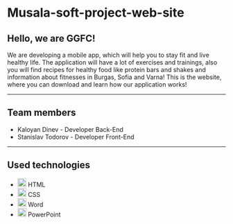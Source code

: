 # Musala-soft-project-web-site

## Hello, we are GGFC!

We are developing a mobile app, which will help you to stay fit and live healthy life. The application will have a lot of exercises and trainings, also you will find recipes for healthy food like protein bars and shakes and information about fitnesses in Burgas, Sofia and Varna! This is the website, where you can download and learn how our application works!

---

## Team members
- Kaloyan Dinev - Developer Back-End
- Stanislav Todorov - Developer Front-End

---

## Used technologies
- <img src="https://media.discordapp.net/attachments/861965650653478912/861965741015433266/download.png" width="20"> HTML
- <img src="https://media.discordapp.net/attachments/861965650653478912/861966222258208768/919826.png" width="20"> CSS
- <img src="https://media.discordapp.net/attachments/815253581149896790/818133539903111188/Microsoft_Word_logo.png" width="20"> Word
- <img src="https://media.discordapp.net/attachments/815253581149896790/818136011359518780/kisspng-microsoft-powerpoint-computer-software-microsoft-o-5b3b3927c75c49.3318087715306079118166-rem.png" width="20"> PowerPoint
